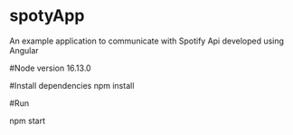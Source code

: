 # spotyApp
An example application to communicate with Spotify Api developed using Angular

#Node version 
16.13.0

#Install dependencies
npm install

#Run

npm start


